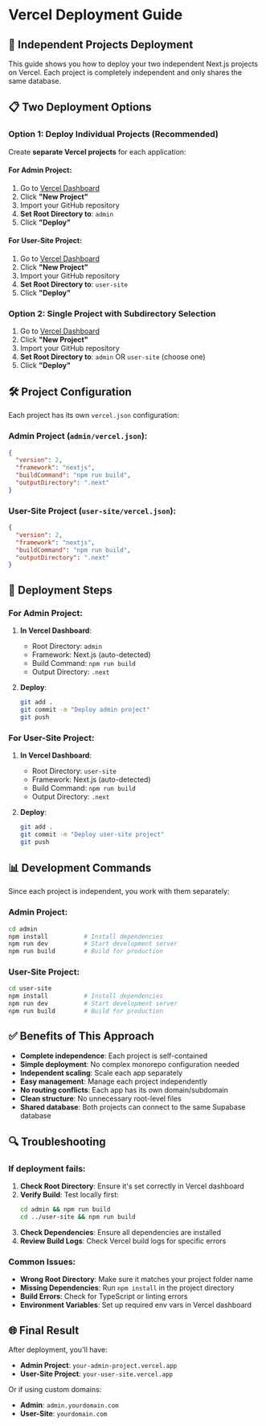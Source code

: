 # Vercel Deployment Guide

## 🚀 Independent Projects Deployment

This guide shows you how to deploy your two independent Next.js projects on Vercel. Each project is completely independent and only shares the same database.

## 📋 Two Deployment Options

### Option 1: Deploy Individual Projects (Recommended)

Create **separate Vercel projects** for each application:

#### For Admin Project:
1. Go to [Vercel Dashboard](https://vercel.com/dashboard)
2. Click **"New Project"**
3. Import your GitHub repository
4. **Set Root Directory to**: `admin`
5. Click **"Deploy"**

#### For User-Site Project:
1. Go to [Vercel Dashboard](https://vercel.com/dashboard)
2. Click **"New Project"**
3. Import your GitHub repository
4. **Set Root Directory to**: `user-site`
5. Click **"Deploy"**

### Option 2: Single Project with Subdirectory Selection

1. Go to [Vercel Dashboard](https://vercel.com/dashboard)
2. Click **"New Project"**
3. Import your GitHub repository
4. **Set Root Directory to**: `admin` OR `user-site` (choose one)
5. Click **"Deploy"**

## 🛠️ Project Configuration

Each project has its own `vercel.json` configuration:

### Admin Project (`admin/vercel.json`):
```json
{
  "version": 2,
  "framework": "nextjs",
  "buildCommand": "npm run build",
  "outputDirectory": ".next"
}
```

### User-Site Project (`user-site/vercel.json`):
```json
{
  "version": 2,
  "framework": "nextjs", 
  "buildCommand": "npm run build",
  "outputDirectory": ".next"
}
```

## 🚀 Deployment Steps

### For Admin Project:
1. **In Vercel Dashboard**:
   - Root Directory: `admin`
   - Framework: Next.js (auto-detected)
   - Build Command: `npm run build`
   - Output Directory: `.next`

2. **Deploy**:
   ```bash
   git add .
   git commit -m "Deploy admin project"
   git push
   ```

### For User-Site Project:
1. **In Vercel Dashboard**:
   - Root Directory: `user-site`
   - Framework: Next.js (auto-detected)
   - Build Command: `npm run build`
   - Output Directory: `.next`

2. **Deploy**:
   ```bash
   git add .
   git commit -m "Deploy user-site project"
   git push
   ```

## 📊 Development Commands

Since each project is independent, you work with them separately:

### Admin Project:
```bash
cd admin
npm install          # Install dependencies
npm run dev          # Start development server
npm run build        # Build for production
```

### User-Site Project:
```bash
cd user-site
npm install          # Install dependencies
npm run dev          # Start development server
npm run build        # Build for production
```

## ✅ Benefits of This Approach

- **Complete independence**: Each project is self-contained
- **Simple deployment**: No complex monorepo configuration needed
- **Independent scaling**: Scale each app separately
- **Easy management**: Manage each project independently
- **No routing conflicts**: Each app has its own domain/subdomain
- **Clean structure**: No unnecessary root-level files
- **Shared database**: Both projects can connect to the same Supabase database

## 🔍 Troubleshooting

### If deployment fails:
1. **Check Root Directory**: Ensure it's set correctly in Vercel dashboard
2. **Verify Build**: Test locally first:
   ```bash
   cd admin && npm run build
   cd ../user-site && npm run build
   ```
3. **Check Dependencies**: Ensure all dependencies are installed
4. **Review Build Logs**: Check Vercel build logs for specific errors

### Common Issues:
- **Wrong Root Directory**: Make sure it matches your project folder name
- **Missing Dependencies**: Run `npm install` in the project directory
- **Build Errors**: Check for TypeScript or linting errors
- **Environment Variables**: Set up required env vars in Vercel dashboard

## 🌐 Final Result

After deployment, you'll have:
- **Admin Project**: `your-admin-project.vercel.app`
- **User-Site Project**: `your-user-site.vercel.app`

Or if using custom domains:
- **Admin**: `admin.yourdomain.com`
- **User-Site**: `yourdomain.com`
